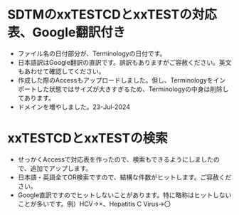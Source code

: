 # SDTMのxxTESTCDとxxTESTの対応表、Google翻訳付き
- ファイル名の日付部分が、Terminologyの日付です。
- 日本語訳はGoogle翻訳の直訳です。誤訳もありますがご容赦ください。英文もあわせて確認してください。
- 作成した際のAccessもアップロードしました。但し、Terminologyをインポートした状態ではサイズが大きすぎるため、Terminologyの中身は削除してあります。
- ドメインを増やしました。23-Jul-2024
# <New> xxTESTCDとxxTESTの検索
- せっかくAccessで対応表を作ったので、検索もできるようにしましたので、追加でアップします。
- 日本語・英語全てOR検索ですので、結構な件数がヒットします。ご容赦ください。
- Google直訳ですのでヒットしないことがあります。特に略称はヒットしないことが多いです。例）HCV→×、Hepatitis C Virus→〇
